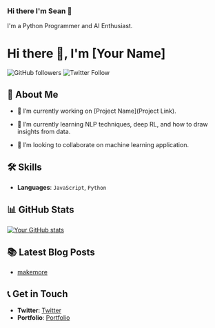 ### Hi there I'm Sean 👋

I'm a Python Programmer and AI Enthusiast.
# Hi there 👋, I'm [Your Name]
<!-- Replace 'Your Name' with your name -->

![GitHub followers](https://img.shields.io/github/followers/Meta-Sean?style=social) 
![Twitter Follow](https://img.shields.io/twitter/follow/terps?style=social)


## 📝 About Me

- 🔭 I’m currently working on [Project Name](Project Link).

- 🌱 I’m currently learning NLP techniques, deep RL, and how to draw insights from data.

- 👯 I’m looking to collaborate on machine learning application.


## 🛠 Skills

- **Languages**: `JavaScript`, `Python`

## 📊 GitHub Stats

[![Your GitHub stats](https://github-readme-stats.vercel.app/api?username=Meta-Sean])](https://github.com/anuraghazra/github-readme-stats)

## 📚 Latest Blog Posts

- [makemore](https://terpsfi.xyz/posts/micrograd/2022-10-07-micrograd)


## 📞 Get in Touch

- **Twitter**: [Twitter](https://twitter.com/[terps])
- **Portfolio**: [Portfolio](https://terpsfi.xyz/)


<!--
**Meta-Sean/Meta-Sean** is a ✨ _special_ ✨ repository because its `README.md` (this file) appears on your GitHub profile.

Here are some ideas to get you started:

- 🔭 I’m currently working on ...
- 🌱 I’m currently learning ...
- 👯 I’m looking to collaborate on ...
- 🤔 I’m looking for help with ...
- 💬 Ask me about ...
- 📫 How to reach me: ...
- 😄 Pronouns: ...
- ⚡ Fun fact: ...
-->
